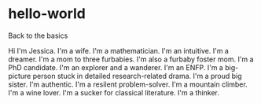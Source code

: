 # hello-world
Back to the basics

Hi 
I'm Jessica.
I'm a wife.
I'm a mathematician.
I'm an intuitive.
I'm a dreamer.
I'm a mom to three furbabies.
I'm also a furbaby foster mom.
I'm a PhD candidate. 
I'm an explorer and a wanderer.
I'm an ENFP. 
I'm a big-picture person stuck in detailed research-related drama.
I'm a proud big sister.
I'm authentic.
I'm a resilent problem-solver.
I'm a mountain climber.
I'm a wine lover.
I'm a sucker for classical literature.
I'm a thinker.
